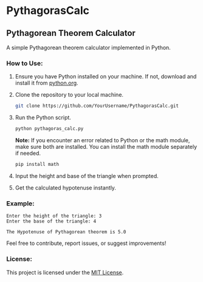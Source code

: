 # PythagorasCalc

## Pythagorean Theorem Calculator

A simple Pythagorean theorem calculator implemented in Python.

### How to Use:

1. Ensure you have Python installed on your machine. If not, download and install it from [python.org](https://www.python.org/downloads/).

2. Clone the repository to your local machine.
   ```bash
   git clone https://github.com/YourUsername/PythagorasCalc.git
   ```

3. Run the Python script.
   ```bash
   python pythagoras_calc.py
   ```

   **Note:** If you encounter an error related to Python or the math module, make sure both are installed. You can install the math module separately if needed.

   ```bash
   pip install math
   ```

4. Input the height and base of the triangle when prompted.

5. Get the calculated hypotenuse instantly.

### Example:

```plaintext
Enter the height of the triangle: 3
Enter the base of the triangle: 4

The Hypotenuse of Pythagorean theorem is 5.0
```

Feel free to contribute, report issues, or suggest improvements!

### License:

This project is licensed under the [MIT License](LICENSE).
